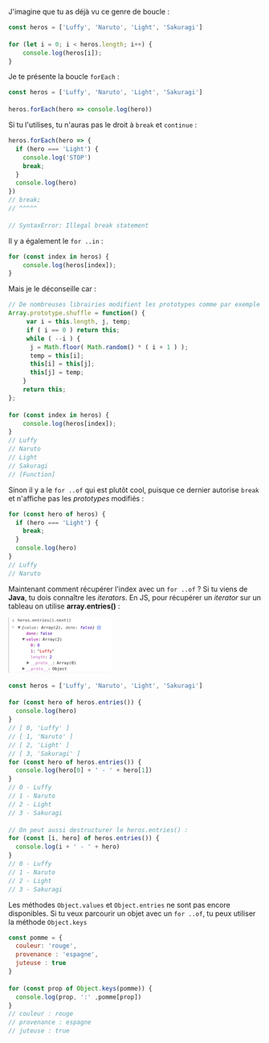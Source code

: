 J'imagine que tu as déjà vu ce genre de boucle :

```js
const heros = ['Luffy', 'Naruto', 'Light', 'Sakuragi']

for (let i = 0; i < heros.length; i++) {
    console.log(heros[i]);
}

```

Je te présente la boucle ```forEach``` :
```js
const heros = ['Luffy', 'Naruto', 'Light', 'Sakuragi']

heros.forEach(hero => console.log(hero))
```

Si tu l'utilises, tu n'auras pas le droit à ```break``` et ```continue``` :
```js
heros.forEach(hero => {
  if (hero === 'Light') {
    console.log('STOP')
    break;
  }
  console.log(hero) 
})
// break;
// ^^^^^

// SyntaxError: Illegal break statement
```

Il y a également le ```for ..in``` :
```js
for (const index in heros) {
    console.log(heros[index]);
}
```

Mais je le déconseille car : 
```js
// De nombreuses librairies modifient les prototypes comme par exemple ici :
Array.prototype.shuffle = function() {
     var i = this.length, j, temp;
     if ( i == 0 ) return this;
     while ( --i ) {
      j = Math.floor( Math.random() * ( i + 1 ) );
      temp = this[i];
      this[i] = this[j];
      this[j] = temp;
    }
    return this;
};

for (const index in heros) {
    console.log(heros[index]);
}
// Luffy
// Naruto
// Light
// Sakuragi
// [Function]
```

Sinon il y a le ```for ..of``` qui est plutôt cool, puisque ce dernier autorise ```break``` et n'affiche pas les *prototypes* modifiés :

```js
for (const hero of heros) {
  if (hero === 'Light') {
    break;
  }
  console.log(hero)
}
// Luffy
// Naruto
```

Maintenant comment récupérer l'index avec un ```for ..of``` ?
Si tu viens de **Java**, tu dois connaître les *iterators*. En JS, pour récupérer un *iterator* sur un tableau on utilise **array.entries()** :

![Ce que nous donne l'iterator](iterable.png)

```js
const heros = ['Luffy', 'Naruto', 'Light', 'Sakuragi']

for (const hero of heros.entries()) {
  console.log(hero)
}
// [ 0, 'Luffy' ]
// [ 1, 'Naruto' ]
// [ 2, 'Light' ]
// [ 3, 'Sakuragi' ]
for (const hero of heros.entries()) {
  console.log(hero[0] + ' - ' + hero[1])
}
// 0 - Luffy
// 1 - Naruto
// 2 - Light
// 3 - Sakuragi

// On peut aussi destructurer le heros.entries() :
for (const [i, hero] of heros.entries()) {
  console.log(i + ' - ' + hero)
}
// 0 - Luffy
// 1 - Naruto
// 2 - Light
// 3 - Sakuragi
```

Les méthodes ```Object.values``` et ```Object.entries``` ne sont pas encore disponibles. Si tu veux parcourir un objet avec un ```for ..of```, tu peux utiliser la méthode ```Object.keys```

```js
const pomme = {
  couleur: 'rouge',
  provenance : 'espagne',
  juteuse : true
}

for (const prop of Object.keys(pomme)) {
  console.log(prop, ':' ,pomme[prop])
}
// couleur : rouge
// provenance : espagne
// juteuse : true
```

